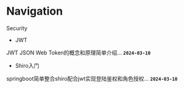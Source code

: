 # Navigation

Security

- JWT

JWT JSON Web Token的概念和原理简单介绍...
**`2024-03-10`**

- Shiro入门

springboot简单整合shiro配合jwt实现登陆鉴权和角色授权...
**`2024-03-10`**

